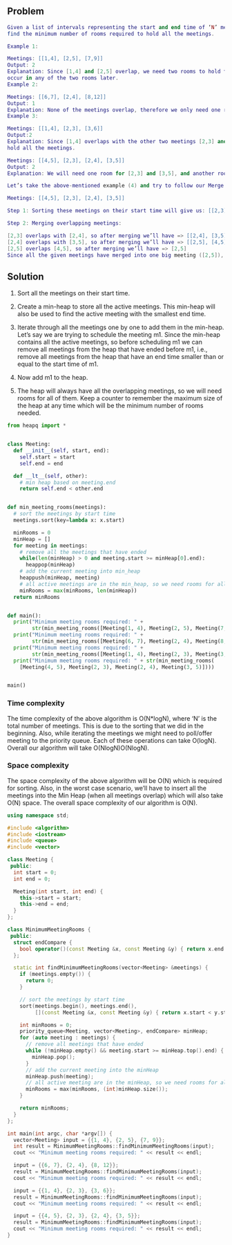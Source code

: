 ## Problem

```Lua
Given a list of intervals representing the start and end time of ‘N’ meetings, 
find the minimum number of rooms required to hold all the meetings.

Example 1:

Meetings: [[1,4], [2,5], [7,9]]
Output: 2
Explanation: Since [1,4] and [2,5] overlap, we need two rooms to hold these two meetings. [7,9] can 
occur in any of the two rooms later.
Example 2:

Meetings: [[6,7], [2,4], [8,12]]
Output: 1
Explanation: None of the meetings overlap, therefore we only need one room to hold all meetings.
Example 3:

Meetings: [[1,4], [2,3], [3,6]]
Output:2
Explanation: Since [1,4] overlaps with the other two meetings [2,3] and [3,6], we need two rooms to 
hold all the meetings.

Meetings: [[4,5], [2,3], [2,4], [3,5]]
Output: 2
Explanation: We will need one room for [2,3] and [3,5], and another room for [2,4] and [4,5].

Let’s take the above-mentioned example (4) and try to follow our Merge Intervals approach:

Meetings: [[4,5], [2,3], [2,4], [3,5]]

Step 1: Sorting these meetings on their start time will give us: [[2,3], [2,4], [3,5], [4,5]]

Step 2: Merging overlapping meetings:

[2,3] overlaps with [2,4], so after merging we’ll have => [[2,4], [3,5], [4,5]]
[2,4] overlaps with [3,5], so after merging we’ll have => [[2,5], [4,5]]
[2,5] overlaps [4,5], so after merging we’ll have => [2,5]
Since all the given meetings have merged into one big meeting ([2,5]), does this mean that they all are overlapping and we need a minimum of four rooms to hold these meetings? You might have already guessed that the answer is NO! As we can clearly see, some meetings are mutually exclusive. For example, [2,3] and [3,5] do not overlap and can happen in one room. So, to correctly solve our problem, we need to keep track of the mutual exclusiveness of the overlapping meetings.
```

## Solution
1. Sort all the meetings on their start time.
2. Create a min-heap to store all the active meetings. This min-heap will also be used to find the active meeting with the smallest end time.
3. Iterate through all the meetings one by one to add them in the min-heap. Let’s say we are trying to schedule the meeting m1.
Since the min-heap contains all the active meetings, so before scheduling m1 we can remove all meetings from the heap that have ended before m1, i.e., remove all meetings from the heap that have an end time smaller than or equal to the start time of m1.

4. Now add m1 to the heap.

5. The heap will always have all the overlapping meetings, so we will need rooms for all of them. Keep a counter to remember the maximum size of the heap at any time which will be the minimum number of rooms needed.

```python
from heapq import *


class Meeting:
  def __init__(self, start, end):
    self.start = start
    self.end = end

  def __lt__(self, other):
    # min heap based on meeting.end
    return self.end < other.end


def min_meeting_rooms(meetings):
  # sort the meetings by start time
  meetings.sort(key=lambda x: x.start)

  minRooms = 0
  minHeap = []
  for meeting in meetings:
    # remove all the meetings that have ended
    while(len(minHeap) > 0 and meeting.start >= minHeap[0].end):
      heappop(minHeap)
    # add the current meeting into min_heap
    heappush(minHeap, meeting)
    # all active meetings are in the min_heap, so we need rooms for all of them.
    minRooms = max(minRooms, len(minHeap))
  return minRooms


def main():
  print("Minimum meeting rooms required: " +
        str(min_meeting_rooms([Meeting(1, 4), Meeting(2, 5), Meeting(7, 9)])))
  print("Minimum meeting rooms required: " +
        str(min_meeting_rooms([Meeting(6, 7), Meeting(2, 4), Meeting(8, 12)])))
  print("Minimum meeting rooms required: " +
        str(min_meeting_rooms([Meeting(1, 4), Meeting(2, 3), Meeting(3, 6)])))
  print("Minimum meeting rooms required: " + str(min_meeting_rooms(
    [Meeting(4, 5), Meeting(2, 3), Meeting(2, 4), Meeting(3, 5)])))


main()
```

### Time complexity
The time complexity of the above algorithm is O(N*logN), where ‘N’ is the total number of meetings. This is due to the sorting that we did in the beginning. Also, while iterating the meetings we might need to poll/offer meeting to the priority queue. Each of these operations can take O(logN). Overall our algorithm will take O(NlogN)O(NlogN).

### Space complexity
The space complexity of the above algorithm will be O(N) which is required for sorting. Also, in the worst case scenario, we’ll have to insert all the meetings into the Min Heap (when all meetings overlap) which will also take O(N) space. The overall space complexity of our algorithm is O(N).

```cpp
using namespace std;

#include <algorithm>
#include <iostream>
#include <queue>
#include <vector>

class Meeting {
 public:
  int start = 0;
  int end = 0;

  Meeting(int start, int end) {
    this->start = start;
    this->end = end;
  }
};

class MinimumMeetingRooms {
 public:
  struct endCompare {
    bool operator()(const Meeting &x, const Meeting &y) { return x.end > y.end; }
  };

  static int findMinimumMeetingRooms(vector<Meeting> &meetings) {
    if (meetings.empty()) {
      return 0;
    }

    // sort the meetings by start time
    sort(meetings.begin(), meetings.end(),
         [](const Meeting &x, const Meeting &y) { return x.start < y.start; });

    int minRooms = 0;
    priority_queue<Meeting, vector<Meeting>, endCompare> minHeap;
    for (auto meeting : meetings) {
      // remove all meetings that have ended
      while (!minHeap.empty() && meeting.start >= minHeap.top().end) {
        minHeap.pop();
      }
      // add the current meeting into the minHeap
      minHeap.push(meeting);
      // all active meeting are in the minHeap, so we need rooms for all of them.
      minRooms = max(minRooms, (int)minHeap.size());
    }

    return minRooms;
  }
};

int main(int argc, char *argv[]) {
  vector<Meeting> input = {{1, 4}, {2, 5}, {7, 9}};
  int result = MinimumMeetingRooms::findMinimumMeetingRooms(input);
  cout << "Minimum meeting rooms required: " << result << endl;

  input = {{6, 7}, {2, 4}, {8, 12}};
  result = MinimumMeetingRooms::findMinimumMeetingRooms(input);
  cout << "Minimum meeting rooms required: " << result << endl;

  input = {{1, 4}, {2, 3}, {3, 6}};
  result = MinimumMeetingRooms::findMinimumMeetingRooms(input);
  cout << "Minimum meeting rooms required: " << result << endl;

  input = {{4, 5}, {2, 3}, {2, 4}, {3, 5}};
  result = MinimumMeetingRooms::findMinimumMeetingRooms(input);
  cout << "Minimum meeting rooms required: " << result << endl;
}
```
